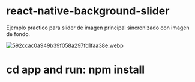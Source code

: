 # react-native-background-slider


Ejemplo practico para slider de imagen principal sincronizado con imagen de fondo.


[![592ccac0a949b39f058a297fd1faa38e.webp](https://i.postimg.cc/G3VsRqms/592ccac0a949b39f058a297fd1faa38e.webp)](https://postimg.cc/t7dgtdPX)


# cd app and run: npm install
